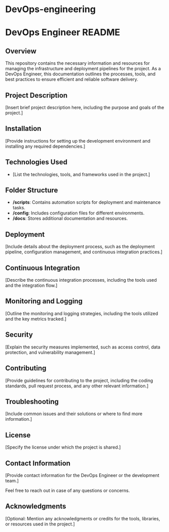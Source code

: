 # DevOps-engineering
# DevOps Engineer README

## Overview

This repository contains the necessary information and resources for managing the infrastructure and deployment pipelines for the project. As a DevOps Engineer, this documentation outlines the processes, tools, and best practices to ensure efficient and reliable software delivery.

## Project Description

[Insert brief project description here, including the purpose and goals of the project.]

## Installation

[Provide instructions for setting up the development environment and installing any required dependencies.]

## Technologies Used

- [List the technologies, tools, and frameworks used in the project.]

## Folder Structure

- **/scripts**: Contains automation scripts for deployment and maintenance tasks.
- **/config**: Includes configuration files for different environments.
- **/docs**: Stores additional documentation and resources.

## Deployment

[Include details about the deployment process, such as the deployment pipeline, configuration management, and continuous integration practices.]

## Continuous Integration

[Describe the continuous integration processes, including the tools used and the integration flow.]

## Monitoring and Logging

[Outline the monitoring and logging strategies, including the tools utilized and the key metrics tracked.]

## Security

[Explain the security measures implemented, such as access control, data protection, and vulnerability management.]

## Contributing

[Provide guidelines for contributing to the project, including the coding standards, pull request process, and any other relevant information.]

## Troubleshooting

[Include common issues and their solutions or where to find more information.]

## License

[Specify the license under which the project is shared.]

## Contact Information

[Provide contact information for the DevOps Engineer or the development team.]

Feel free to reach out in case of any questions or concerns.

## Acknowledgments

[Optional: Mention any acknowledgments or credits for the tools, libraries, or resources used in the project.]



